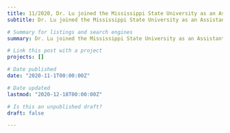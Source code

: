 ```yaml
---
title: 11/2020, Dr. Lu joined the Mississippi State University as an Assistant Professor 👋 👋
subtitle: Dr. Lu joined the Mississippi State University as an Assistant Professor

# Summary for listings and search engines
summary: Dr. Lu joined the Mississippi State University as an Assistant Professor

# Link this post with a project
projects: []

# Date published
date: "2020-11-1T00:00:00Z"

# Date updated
lastmod: "2020-12-18T00:00:00Z"

# Is this an unpublished draft?
draft: false

---
```

